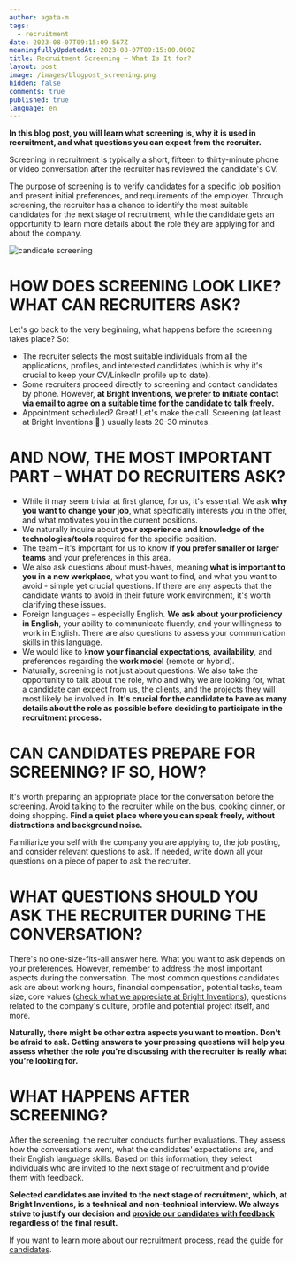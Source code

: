 ```yaml
---
author: agata-m
tags:
  - recruitment
date: 2023-08-07T09:15:09.567Z
meaningfullyUpdatedAt: 2023-08-07T09:15:00.000Z
title: Recruitment Screening – What Is It for?
layout: post
image: /images/blogpost_screening.png
hidden: false
comments: true
published: true
language: en
---
```

**In this blog post, you will learn what screening is, why it is used in recruitment, and what questions you can expect from the recruiter.**

<div class="important-info"><div>Screening in recruitment is typically a short, fifteen to thirty-minute phone or video conversation after the recruiter has reviewed the candidate's CV.</div></div>

The purpose of screening is to verify candidates for a specific job position and present initial preferences, and requirements of the employer. Through screening, the recruiter has a chance to identify the most suitable candidates for the next stage of recruitment, while the candidate gets an opportunity to learn more details about the role they are applying for and about the company.

<div class="image"><img src="/images/blogpost_screening.png" alt="candidate screening" title="candidate screening"  /> </div>

# **HOW DOES SCREENING LOOK LIKE? WHAT CAN RECRUITERS ASK?**

Let's go back to the very beginning, what happens before the screening takes place? So:

* The recruiter selects the most suitable individuals from all the applications, profiles, and interested candidates (which is why it's crucial to keep your CV/LinkedIn profile up to date).
* Some recruiters proceed directly to screening and contact candidates by phone. However, **at Bright Inventions, we prefer to initiate contact via email to agree on a suitable time for the candidate to talk freely.**
* Appointment scheduled? Great! Let's make the call. Screening (at least at Bright Inventions 🙂 ) usually lasts 20-30 minutes.

<GiphyEmbed url='https://giphy.com/gifs/power-starz-season6-episode608-SqNE1fCLfFNlEZXice' />

# **AND NOW, THE MOST IMPORTANT PART – WHAT DO RECRUITERS ASK?**

* While it may seem trivial at first glance, for us, it's essential. We ask **why you want to change your job**, what specifically interests you in the offer, and what motivates you in the current positions.
* We naturally inquire about **your experience and knowledge of the technologies/tools** required for the specific position.
* The team – it's important for us to know **if you prefer smaller or larger teams** and your preferences in this area.
* We also ask questions about must-haves, meaning **what is important to you in a new workplace**, what you want to find, and what you want to avoid - simple yet crucial questions. If there are any aspects that the candidate wants to avoid in their future work environment, it's worth clarifying these issues.
* Foreign languages – especially English. **We ask about your proficiency in English**, your ability to communicate fluently, and your willingness to work in English. There are also questions to assess your communication skills in this language.
* We would like to k**now your financial expectations, availability**, and preferences regarding the **work model** (remote or hybrid).
* Naturally, screening is not just about questions. We also take the opportunity to talk about the role, who and why we are looking for, what a candidate can expect from us, the clients, and the projects they will most likely be involved in. **It's crucial for the candidate to have as many details about the role as possible before deciding to participate in the recruitment process.**

# **CAN CANDIDATES PREPARE FOR SCREENING? IF SO, HOW?**

It's worth preparing an appropriate place for the conversation before the screening. Avoid talking to the recruiter while on the bus, cooking dinner, or doing shopping. **Find a quiet place where you can speak freely, without distractions and background noise.**

Familiarize yourself with the company you are applying to, the job posting, and consider relevant questions to ask. If needed, write down all your questions on a piece of paper to ask the recruiter.

# **WHAT QUESTIONS SHOULD YOU ASK THE RECRUITER DURING THE CONVERSATION?**

There's no one-size-fits-all answer here. What you want to ask depends on your preferences. However, remember to address the most important aspects during the conversation. The most common questions candidates ask are about working hours, financial compensation, potential tasks, team size, core values ([check what we appreciate at Bright Inventions](/about-us/#core-values)), questions related to the company's culture, profile and potential project itself, and more. 

**Naturally, there might be other extra aspects you want to mention. Don't be afraid to ask. Getting answers to your pressing questions will help you assess whether the role you're discussing with the recruiter is really what you're looking for.**

# **WHAT HAPPENS AFTER SCREENING?**

After the screening, the recruiter conducts further evaluations. They assess how the conversations went, what the candidates' expectations are, and their English language skills. Based on this information, they select individuals who are invited to the next stage of recruitment and provide them with feedback. 

**Selected candidates are invited to the next stage of recruitment, which, at Bright Inventions, is a technical and non-technical interview. We always strive to justify our decision and [provide our candidates with feedback](/blog/the-importance-of-feedback-in-bright-recruitment-process/) regardless of the final result.** 

If you want to learn more about our recruitment process, [read the guide for candidates](/blog/how-to-start-working-at-bright-inventions-a-quick-guide-for-candidates/).